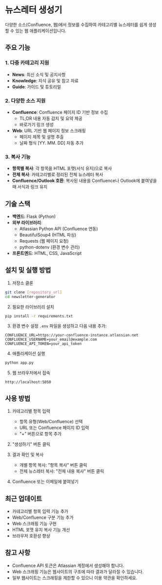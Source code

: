 # 뉴스레터 생성기

다양한 소스(Confluence, 웹)에서 정보를 수집하여 카테고리별 뉴스레터를 쉽게 생성할 수 있는 웹 애플리케이션입니다.

## 주요 기능

### 1. 다중 카테고리 지원
- **News**: 최신 소식 및 공지사항
- **Knowledge**: 지식 공유 및 참고 자료
- **Guide**: 가이드 및 튜토리얼

### 2. 다양한 소스 지원
- **Confluence**: Confluence 페이지 ID 기반 정보 수집
  - TL;DR 내용 자동 감지 및 요약 제공
  - 바로가기 링크 생성
- **Web**: URL 기반 웹 페이지 정보 스크래핑
  - 페이지 제목 및 설명 추출
  - 날짜 형식 [YY. MM. DD] 자동 추가

### 3. 복사 기능
- **항목별 복사**: 각 항목을 HTML 포맷(서식 유지)으로 복사
- **전체 복사**: 카테고리별로 정리된 전체 뉴스레터 복사
- **Confluence/Outlook 호환**: 복사된 내용을 Confluence나 Outlook에 붙여넣을 때 서식과 링크 유지

## 기술 스택

- **백엔드**: Flask (Python)
- **외부 라이브러리**:
  - Atlassian Python API (Confluence 연동)
  - BeautifulSoup4 (HTML 파싱)
  - Requests (웹 페이지 요청)
  - python-dotenv (환경 변수 관리)
- **프론트엔드**: HTML, CSS, JavaScript

## 설치 및 실행 방법

1. 저장소 클론
```bash
git clone [repository_url]
cd newsletter-generator
```

2. 필요한 라이브러리 설치
```bash
pip install -r requirements.txt
```

3. 환경 변수 설정
`.env` 파일을 생성하고 다음 내용 추가:
```
CONFLUENCE_URL=https://your-confluence-instance.atlassian.net
CONFLUENCE_USERNAME=your_email@example.com
CONFLUENCE_API_TOKEN=your_api_token
```

4. 애플리케이션 실행
```bash
python app.py
```

5. 웹 브라우저에서 접속
```
http://localhost:5050
```

## 사용 방법

1. 카테고리별 항목 입력
   - 항목 유형(Web/Confluence) 선택
   - URL 또는 Confluence 페이지 ID 입력
   - "+" 버튼으로 항목 추가

2. "생성하기" 버튼 클릭

3. 결과 확인 및 복사
   - 개별 항목 복사: "항목 복사" 버튼 클릭
   - 전체 뉴스레터 복사: "전체 내용 복사" 버튼 클릭

4. Confluence 또는 이메일에 붙여넣기

## 최근 업데이트

- 카테고리별 항목 입력 기능 추가
- Web/Confluence 구분 기능 추가
- Web 스크래핑 기능 구현
- HTML 포맷 유지 복사 기능 개선
- 브라우저 호환성 향상

## 참고 사항

- Confluence API 토큰은 Atlassian 계정에서 생성해야 합니다.
- Web 스크래핑 기능은 웹사이트의 구조에 따라 결과가 달라질 수 있습니다.
- 일부 웹사이트는 스크래핑을 제한할 수 있으니 이용 약관을 확인하세요.
